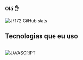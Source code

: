 
### Olá!✋

![JF172 GitHub stats](https://github-readme-stats.vercel.app/api?username=JF172&show_icons=true&theme=radical)

## Tecnologias que eu uso 

<div style="display: icline_block"><br/>
  <img align="center" alt="JAVASCRIPT" src="https://img.shields.io/badge/JavaScript-323330?style=for-the-badge&logo=javascript&logoColor=F7DF1E"/>

<div>
